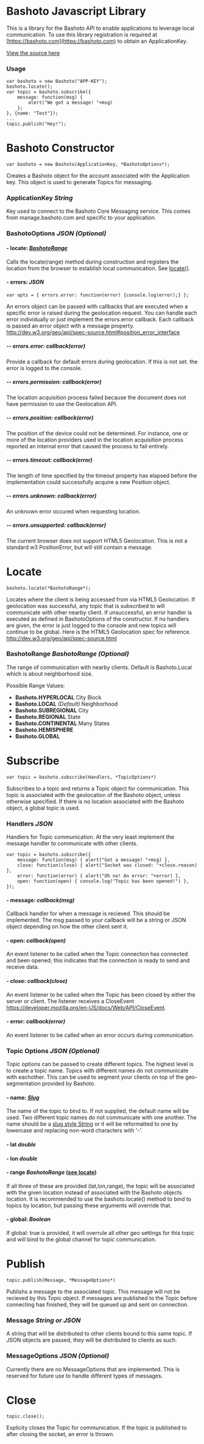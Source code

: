 # Bashoto Javascript Library

This is a library for the Bashoto API to enable applications to leverage
local communication. To use this library registration is required at [https://bashoto.com](https://bashoto.com)
to obtain an ApplicationKey.

[View the source here](https://github.com/Bashoto/bashoto-js) 

### Usage

```
var bashoto = new Bashoto("APP-KEY");
bashoto.locate();
var topic = bashoto.subscribe({ 
    message: function(msg) {
        alert("We got a message! "+msg)
    };
}, {name: "Test"});
...
topic.publish("Hey!");
```

# Bashoto Constructor

    var bashoto = new Bashoto(ApplicationKey, *BashotoOptions*);

Creates a Bashoto object for the account associated with the Application key. 
This object is used to generate Topics for messaging.

### **ApplicationKey** *String*

Key used to connect to the Bashoto Core Messaging service. This comes from 
manage.bashoto.com and specific to your application.

### **BashotoOptions** *JSON* ***(Optional)***

#### - locate: [*BashotoRange*](api.md#locate) 

Calls the locate(range) method during construction and registers the location from 
the browser to establish local communication. See [locate()](api.md#locate).


#### - errors: *JSON*

    var opts = { errors.error: function(error) {console.log(error);} };

An errors object can be passed with callbacks that are executed when a specific error 
is raised during the geolocation request. You can handle each error individually or
just implement the errors.error callback. Each callback is passed an error object with
a message property. http://dev.w3.org/geo/api/spec-source.html#position_error_interface


##### -- *errors.error: callback(error)*

Provide a callback for default errors during geolocation. If this is not set. the error is logged to the console.

##### -- *errors.permission: callback(error)*

The location acquisition process failed because the document does not have permission to use the Geolocation API.

##### -- *errors.position: callback(error)*

The position of the device could not be determined. For instance, one or more of the location providers used in the location acquisition process reported an internal error that caused the process to fail entirely.

##### -- *errors.timeout: callback(error)*

The length of time specified by the timeout property has elapsed before the implementation could successfully acquire a new Position object.

##### -- *errors.unknown: callback(error)*

An unknown error occured when requesting location.

##### -- *errors.unsupported: callback(error)*

The current browser does not support HTML5 Geolocation. This is not a standard w3 PositionError, but will still
contain a message.


# Locate

```
bashoto.locate(*BashotoRange*);
```

Locates where the client is being accessed from via HTML5 Geolocation. If geolocation was successful,
any topic that is subscribed to will communicate with other nearby client. If unsuccessful, an error
handler is executed as defined in BashotoOptions of the constructor. If no handlers are given, the
error is just logged to the console and new topics will continue to be global. Here is the HTML5 Geolocation
spec for reference. http://dev.w3.org/geo/api/spec-source.html


### **BashotoRange** *BashotoRange* ***(Optional)***

The range of communication with nearby clients. Default is Bashoto.Local which is about neighborhood size.

Possible Range Values:

* **Bashoto.HYPERLOCAL** City Block
* **Bashoto.LOCAL** *(Default)* Neighborhood
* **Bashoto.SUBREGIONAL** City
* **Bashoto.REGIONAL** State
* **Bashoto.CONTINENTAL** Many States
* **Bashoto.HEMISPHERE**
* **Bashoto.GLOBAL**


# Subscribe

```
var topic = bashoto.subscribe(Handlers, *TopicOptions*)
```

Subscribes to a topic and returns a Topic object for communication. This topic 
is associated with the geolocation of the Bashoto object, unless otherwise 
specified. If there is no location associated with the Bashoto object, a global 
topic is used.

### **Handlers** *JSON*

Handlers for Topic communication. At the very least implement the message
handler to communicate with other clients.

```
var topic = bashoto.subscribe({
    message: function(msg) { alert("Got a message! "+msg) },
    close: function(close) { alert("Socket was closed: "+close.reason) },
    error: function(error) { alert("Oh no! An error: "+error) },
    open: function(open) { console.log("Topic has been opened!") },
});
```

#### - message: *callback(msg)*

Callback handler for when a message is recieved. This should be implemented. The msg passed
to your callback will be a string or JSON object depending on how the other client sent it.

#### - open: *callback(open)*

An event listener to be called when the Topic connection has connected and been opened; this indicates that the connection is ready to send and receive data.

#### - close: *callback(close)*

An event listener to be called when the Topic has been closed by either the server or client. 
The listener receives a CloseEvent https://developer.mozilla.org/en-US/docs/Web/API/CloseEvent.

#### - error: *callback(error)*

An event listener to be called when an error occurs during communication.

### **Topic Options** *JSON* ***(Optional)***

Topic options can be passed to create different topics. The highest level is to create a topic name.
Topics with different names do not communicate with eachother. This can be used to segment your clients
on top of the geo-segmentation provided by Bashoto.

#### - name: [*Slug*](https://en.wikipedia.org/wiki/Semantic_URL#Slug)

The name of the topic to bind to. If not supplied, the default name will be used. Two different
topic names do not communicate with one another. The name should be a [slug style String](https://en.wikipedia.org/wiki/Semantic_URL#Slug) or it will be reformatted to one by lowercase and replacing non-word characters with '-'.

#### - lat *double*
#### - lon *double*
#### - range *BashotoRange* **([see locate](api.md#locate))**

If all three of these are provided (lat,lon,range), the topic will be associated with the given location instead
of associated with the Bashoto objects location. It is recommended to use the bashoto.locate()
method to bind to topics by location, but passing these arguments will override that.

#### - global: *Boolean* 

If global: true is provided, it will overrule all other geo settings for this topic and will bind
to the global channel for topic communication.


# Publish

```
topic.publish(Message, *MessageOptions*)
```

Publishs a message to the associated topic. This message will not be recieved by
this Topic object. If messages are published to the Topic before connecting has finished,
they will be queued up and sent on connection.

### **Message** *String or JSON*

A string that will be distributed to other clients bound to this same topic. If JSON objects
are passed, they will be distributed to clients as such.

### **MessageOptions** *JSON* ***(Optional)***

Currently there are no MessageOptions that are implemented. This is reserved for future use
to handle different types of messages.

# Close
```
topic.close();
```
Explicity closes the Topic for communication. If the topic is published to after closing
the socket, an error is thrown.

